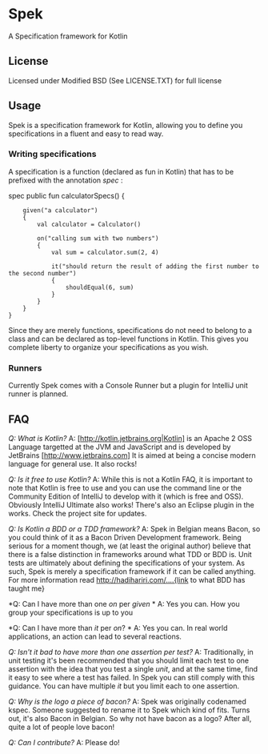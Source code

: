 # Spek

A Specification framework for Kotlin

## License

Licensed under Modified BSD (See LICENSE.TXT) for full license

## Usage


Spek is a specification framework for Kotlin, allowing you to define you specifications
in a fluent and easy to read way.

### Writing specifications

A specification is a function (declared as fun in Kotlin) that has to be prefixed with the
annotation *spec* :

spec public fun calculatorSpecs() {

```
    given("a calculator")
    {
        val calculator = Calculator()

        on("calling sum with two numbers")
        {
            val sum = calculator.sum(2, 4)

            it("should return the result of adding the first number to the second number")
            {
                shouldEqual(6, sum)
            }
        }
    }
}
```

Since they are merely functions, specifications do not need to belong to a class and can be declared as top-level
functions in Kotlin. This gives you complete liberty to organize your specifications as you wish.

### Runners

Currently Spek comes with a Console Runner but a plugin for IntelliJ unit runner is planned.

## FAQ

*Q: What is Kotlin?*
A: [http://kotlin.jetbrains.org|Kotlin] is an Apache 2 OSS Language targetted at the JVM and JavaScript and is developed by JetBrains [http://www.jetbrains.com]
It is aimed at being a concise modern language for general use. It also rocks!

*Q: Is it free to use Kotlin?*
A: While this is not a Kotlin FAQ, it is important to note that Kotlin is free to use and you can use the command line or the Community Edition
of IntelliJ to develop with it (which is free and OSS). Obviously IntelliJ Ultimate also works!
There's also an Eclipse plugin in the works. Check the project site for updates.


*Q: Is Kotlin a BDD or a TDD framework?*
A: Spek in Belgian means Bacon, so you could think of it as a Bacon Driven Development framework. Being serious for a
moment though, we (at least the original author) believe that there is a false distinction in frameworks around what TDD
or BDD is. Unit tests are ultimately about defining the specifications of your system. As such, Spek is merely a specification
framework if it can be called anything. For more information read http://hadihariri.com/....{link to what BDD has taught me}

*Q: Can I have more than one *on* per *given* *
A: Yes you can. How you group your specifications is up to you

*Q: Can I have more than *it* per *on*? *
A: Yes you can. In real world applications, an action can lead to several reactions.

*Q: Isn't it bad to have more than one assertion per test?*
A: Traditionally, in unit testing it's been recommended that you should limit each test to one assertion with the
idea that you test a single *unit*, and at the same time, find it easy to see where a test has failed. In Spek you can still
comply with this guidance. You can have multiple *it* but you limit each to one assertion.

*Q: Why is the logo a piece of bacon?*
A: Spek was originally codenamed kspec. Someone suggested to rename it to Spek which kind of fits. Turns out, it's also Bacon in
Belgian. So why not have bacon as a logo? After all, quite a lot of people love bacon!

*Q: Can I contribute?*
A: Please do!

